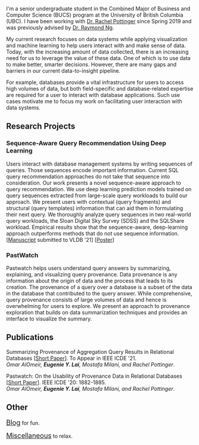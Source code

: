 I'm a senior undergraduate student in the Combined Major of Business and Computer Science (BUCS) program at the University of British Columbia (UBC). I have been working with [Dr. Rachel Pottinger](https://www.cs.ubc.ca/~rap/) since Spring 2019 and was previously advised by [Dr. Raymond Ng](https://www.cs.ubc.ca/~rng/).

My current research focuses on data systems while applying visualization and machine learning to help users interact with and make sense of data. Today, with the increasing amount of data collected, there is an increasing need for us to leverage the value of these data. One of which is to use data to make better, smarter decisions. However, there are many gaps and barriers in our current data-to-insight pipeline.

For example, databases provide a vital infrastructure for users to access high volumes of data, but both field-specific and database-related expertise are required for a user to interact with database applications. Such use cases motivate me to focus my work on facilitating user interaction with data systems.

## Research Projects

### Sequence-Aware Query Recommendation Using Deep Learning

Users interact with database management systems by writing sequences of queries. Those sequences encode important information. Current SQL query recommendation approaches do not take that sequence into consideration. Our work presents a novel sequence-aware approach to query recommendation. We use deep learning prediction models trained on query sequences extracted from large-scale query workloads to build our approach. We present users with contextual (query fragments) and structural (query templates) information that can aid them in formulating their next query. We thoroughly analyze query sequences in two real-world query workloads, the Sloan Digital Sky Survey (SDSS) and the SQLShare workload. Empirical results show that the sequence-aware, deep-learning approach outperforms methods that do not use sequence information. \[[Manuscript](/assets/manus/seq-aware_query_recommendation.pdf) submitted to VLDB '21\] \[[Poster](/assets/posters/NCRC_poster.pdf)\]

### PastWatch

Pastwatch helps users understand query answers by summarizing, explaining, and visualizing query provenance. Data provenance is any information about the origin of data and the process that leads to its creation. The provenance of a query over a database is a subset of the data in the database that contributed to the query answer. While comprehensive, query provenance consists of large volumes of data and hence is overwhelming for users to explore. We present an approach to provenance exploration that builds on data summarization techniques and provides an interface to visualize the summary.

## Publications

Summarizing Provenance of Aggregation Query Results in Relational Databases \[[Short Paper](https://www.cs.ubc.ca/~mkmilani/report.pdf)\]. To Appear in IEEE ICDE '21.  
*Omar AlOmeir, <strong>Eugenie Y. Lai</strong>, Mostafa Milani, and Rachel Pottinger*.

Pastwatch: On the Usability of Provenance Data in Relational Databases \[[Short Paper](https://www.cs.ubc.ca/~mkmilani/pastwatch.pdf)\]. IEEE ICDE '20: 1882-1885.  
*Omar AlOmeir, <strong>Eugenie Y. Lai</strong>, Mostafa Milani, and Rachel Pottinger*.

## Other

<span style="font-size:18px;">[Blog](./blog.html)</span> for fun.

<span style="font-size:18px;">[Miscellaneous](./miscellaneous.html)</span> to relax.


